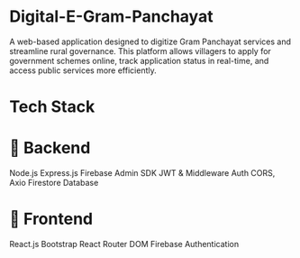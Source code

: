 # Digital-E-Gram-Panchayat
A web-based application designed to digitize Gram Panchayat services and streamline rural governance. This platform allows villagers to apply for government schemes online, track application status in real-time, and access public services more efficiently.

# Tech Stack

# 🔧 Backend

Node.js
Express.js
Firebase Admin SDK
JWT & Middleware Auth
CORS, Axio
Firestore Database

# 🎨 Frontend
React.js
Bootstrap
React Router DOM
Firebase Authentication
